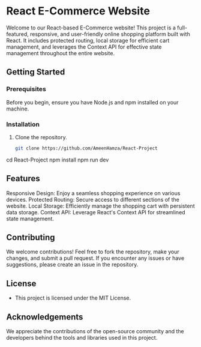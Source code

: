 # React E-Commerce Website

Welcome to our React-based E-Commerce website! This project is a full-featured, responsive, and user-friendly online shopping platform built with React. It includes protected routing, local storage for efficient cart management, and leverages the Context API for effective state management throughout the entire website.

## Getting Started

### Prerequisites

Before you begin, ensure you have Node.js and npm installed on your machine.

### Installation

1. Clone the repository.
   ```bash
   git clone https://github.com/AmeenHamza/React-Project

cd React-Project
npm install
npm run dev

## Features
Responsive Design: Enjoy a seamless shopping experience on various devices.
Protected Routing: Secure access to different sections of the website.
Local Storage: Efficiently manage the shopping cart with persistent data storage.
Context API: Leverage React's Context API for streamlined state management.

## Contributing
We welcome contributions! Feel free to fork the repository, make your changes, and submit a pull request. If you encounter any issues or have suggestions, please create an issue in the repository.

## License
* This project is licensed under the MIT License.

## Acknowledgements
We appreciate the contributions of the open-source community and the developers behind the tools and libraries used in this project.
